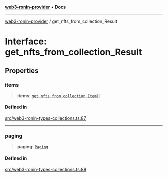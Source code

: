 [**web3-ronin-provider**](../README.md) • **Docs**

***

[web3-ronin-provider](../globals.md) / get\_nfts\_from\_collection\_Result

# Interface: get\_nfts\_from\_collection\_Result

## Properties

### items

> **items**: [`get_nfts_from_collection_Item`](get_nfts_from_collection_Item.md)[]

#### Defined in

[src/web3-ronin-types-collections.ts:87](https://github.com/chuacw/web3-ronin-provider/blob/7646ce38176c1dab59363eef0869f2efa34d498b/src/web3-ronin-types-collections.ts#L87)

***

### paging

> **paging**: [`Paging`](Paging.md)

#### Defined in

[src/web3-ronin-types-collections.ts:88](https://github.com/chuacw/web3-ronin-provider/blob/7646ce38176c1dab59363eef0869f2efa34d498b/src/web3-ronin-types-collections.ts#L88)
